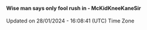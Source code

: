 #### Wise man says only fool rush in - McKidKneeKaneSir
Updated on 28/01/2024 - 16:08:41 (UTC) Time Zone
